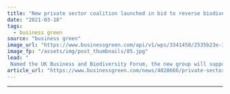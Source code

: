 ```yaml
---
title: "New private sector coalition launched in bid to reverse biodiversity loss"
date: "2021-03-18"
tags: 
  - business green
source: "business green"
image_url: "https://www.businessgreen.com/api/v1/wps/3341458/2535b23e-389d-4f46-8b32-717df80a5eef/6/deforestation-credit-luoman-185x114.jpg"
image_fp: "/assets/img/post_thumbnails/85.jpg"
lead: "
 Named the UK Business and Biodiversity Forum, the new group will support British businesses as they try to tackle worsening biodiversity impacts and risks ..."
article_url: "https://www.businessgreen.com/news/4028666/private-sector-coalition-launched-bid-reverse-biodiversity-loss"
---
```


---
